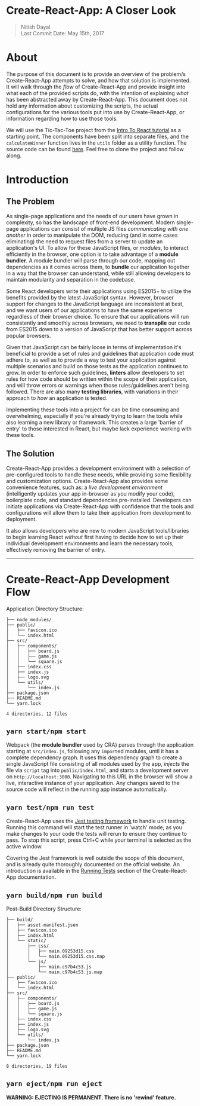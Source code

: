 # Create-React-App: A Closer Look

> Nitish Dayal  
> Last Commit Date: May 15th, 2017

# About

The purpose of this document is to provide an overview of the problem/s Create-React-App
  attempts to solve, and how that solution is implemented. It will walk through the _flow_
  of Create-React-App and provide insight into what each of the provided scripts do, with the
  intention of explaining _what_ has been abstracted away by Create-React-App. This
  document does not hold any information about customizing the scripts, the actual
  configurations for the various tools put into use by Create-React-App, or information
  regarding how to use those tools.

We will use the Tic-Tac-Toe project from the [Intro To React tutorial](//facebook.github.io/react/tutorial/tutorial.html)
  as a starting point. The components have been split into separate files, and the
  `calculateWinner` function lives in the `utils` folder as a utility function.
  The source code can be found [here](./tic_tac_toe/). Feel free to
  clone the project and follow along.

# Introduction

## The Problem

As single-page applications and the needs of our users have grown
  in complexity, so has the landscape of front-end development. Modern single-page
  applications can consist of multiple JS files _communicating with one another_ in order
  to manipulate the DOM, reducing (and in some cases eliminating) the need to request
  files from a server to update an application's UI. To allow for these JavaScript
  files, or _modules_, to interact efficiently in the browser, one option is to take
  advantage of a **module bundler**. A module bundler will parse through our code,
  mapping out dependencies as it comes across them, to **bundle** our application together
  in a way that the browser can understand, while still allowing developers to maintain
  modularity and separation in the codebase.

Some React developers write their applications using ES2015+ to utilize
  the benefits provided by the latest JavaScript syntax. However, browser support for
  changes to the JavaScript language are inconsistent at best, and we want users of our applications
  to have the same experience regardless of their browser choice. To ensure that our applications
  will run consistently and smoothly across browsers, we need to **transpile** our code
  from ES2015 down to a version of JavaScript that has better support across popular browsers.

Given that JavaScript can be fairly loose in terms of implementation it's beneficial
  to provide a set of rules and guidelines that application code must adhere to, as well as
  to provide a way to test your application against multiple scenarios and build on those tests
  as the application continues to grow. In order to enforce such guidelines, **linters** allow
  developers to set rules for how code should be written within the scope of their application,
  and will throw errors or warnings when those rules/guidelines aren't being followed. There
  are also many **testing libraries**, with variations in their approach to _how_ an application
  is tested.

Implementing these tools into a project for can be time consuming and overwhelming, especially
  if you're already trying to learn the tools while also learning a new library or framework. 
  This creates a large 'barrier of entry' to those interested in React, but maybe lack experience 
  working with these tools.

## The Solution

Create-React-App provides a development environment with a selection of pre-configured tools
  to handle these needs, while providing some flexibility and customization options.
  Create-React-App also provides some convenience features, such as: a _live development
  environment_ (intelligently updates your app in-browser as you modify your code), boilerplate
  code, and standard dependencies pre-installed. Developers can initiate applications via
  Create-React-App with confidence that the tools and configurations will allow them to
  take their application from development to deployment.

It also allows developers who are new to modern JavaScript tools/libraries to begin
  learning React _without_ first having to decide how to set up their individual
  development environments and learn the necessary tools, effectively removing the
  barrier of entry.

* * *

# Create-React-App Development Flow

Application Directory Structure:

```shell
├── node_modules/
├── public/
│   ├── favicon.ico
│   └── index.html
├── src/
│   ├── components/
│   │   ├── board.js
│   │   ├── game.js
│   │   └── square.js
│   ├── index.css
│   ├── index.js
│   ├── logo.svg
│   └── utils/
│       └── index.js
├── package.json
├── README.md
└── yarn.lock

4 directories, 12 files
```

## `yarn start/npm start`

Webpack (the **module bundler** used by CRA) parses through the application starting at `src/index.js`, following
  any `import`ed modules, until it has a complete dependency graph. It uses this dependency
  graph to create a single JavaScript file consisting of all modules used by the app,
  _injects_ the file via `script` tag into `public/index.html`, and starts a development
  server on `http://localhost:3000`. Navigating to this URL in the browser will show a live,
  interactive instance of your application. Any changes saved to the source code
  will reflect in the running app instance automatically.

## `yarn test/npm run test`

Create-React-App uses the [Jest testing framework](https://facebook.github.io/jest/) to handle
  unit testing. Running this command will start the test runner in 'watch' mode; as
  you make changes to your code the tests will rerun to ensure they continue to pass. To stop
  this script, press Ctrl+C while your terminal is selected as the active window.

Covering the Jest framework is well outside the scope of this document, and is already quite
  thoroughly documented on the official website. An introduction is available in the
  [Running Tests](https://github.com/facebookincubator/create-react-app/blob/master/packages/react-scripts/template/README.md#running-tests)
  section of the Create-React-App documentation.

## `yarn build/npm run build`

Post-Build Directory Structure:

<!--

  TODO: Provide explanation of what happens when 'yarn build' is called, how it
  differs from 'yarn start' in terms of the bundling process, how to load the
  build output in a browser without deploying, an explanation of the assets-manifest.json
  file, and an introduction to sourcemaps.

-->

```shell
├── build/
│   ├── asset-manifest.json
│   ├── favicon.ico
│   ├── index.html
│   └── static/
│       ├── css/
│       │   ├── main.09253d15.css
│       │   └── main.09253d15.css.map
│       └── js/
│           ├── main.c97b4c53.js
│           └── main.c97b4c53.js.map
├── public/
│   ├── favicon.ico
│   └── index.html
├── src/
│   ├── components/
│   │   ├── board.js
│   │   ├── game.js
│   │   └── square.js
│   ├── index.css
│   ├── index.js
│   ├── logo.svg
│   └── utils/
│       └── index.js
├── package.json
├── README.md
└── yarn.lock

8 directories, 19 files
```

## `yarn eject/npm run eject`

**WARNING: EJECTING IS PERMANENT. There is no 'rewind' feature.**

<!--

  TODO: Provide breakdown of dependencies, folder structure, understanding flow of script calls
  from package.json > scripts/*, and not a thing more. Any information outside of that feels like
  it would go outside the scope of a document of this sort.

-->
